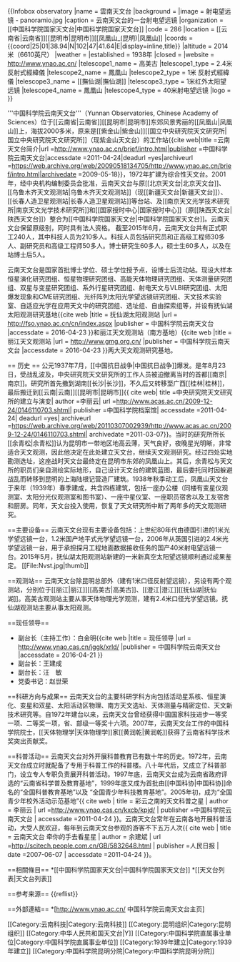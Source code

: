 {{Infobox observatory
|name  = 雲南天文台
|background  = 
|image  = 射电望远镜 - panoramio.jpg
|caption = 云南天文台的一台射电望远镜
|organization = [[中国科学院国家天文台|中国科学院国家天文台]]
|code = 286
|location = [[云南省|云南省]][[昆明市|昆明市]][[凤凰山_(昆明)|凤凰山]]
|coords = {{coord|25|01|38.94|N|102|47|41.64|E|display=inline,title}}
|altitude = 2014米（6610英尺）
|weather = 
|established = 1938年
|closed = 
|website  = http://www.ynao.ac.cn/
|telescope1_name = 高美古
|telescope1_type = 2.4米反射式經緯儀
|telescope2_name = 鳳凰山 
|telescope2_type = 1米 反射式經緯儀
|telescope3_name = [[撫仙湖|撫仙湖]]
|telescope3_type = 1米红外太阳望远镜
|telescope4_name = 鳳凰山 
|telescope4_type = 40米射电望远镜
|logo        = 
}}

'''中国科学院云南天文台'''（Yunnan Observatories, Chinese Academy of Sciences）位于[[云南省|云南省]][[昆明市|昆明市]]东郊风景秀丽的[[凤凰山|凤凰山]]上，海拔2000多米，原来是[[紫金山|紫金山]][[国立中央研究院天文研究所|国立中央研究院天文研究所]]（现紫金山天文台）的工作站<ref name="ynaointro">{{cite web|title =云南天文台简介|url =http://www.ynao.ac.cn/brief/intro.html|publisher =中国科学院云南天文台|accessdate =2011-04-24|deadurl =yes|archiveurl =https://web.archive.org/web/20090518134705/http://www.ynao.ac.cn/brief/intro.html|archivedate =2009-05-18}}</ref>，1972年扩建为综合性天文台。2001年，经中央机构编制委员会批准，云南天文台与原[[北京天文台|北京天文台]]、[[乌鲁木齐天文观测站|乌鲁木齐天文观测站]]（现[[新疆天文台|新疆天文台]]）、[[长春人造卫星观测站|长春人造卫星观测站]]等台站、及[[南京天文光学技术研究所|南京天文光学技术研究所]]和[[国家授时中心|国家授时中心]]（原[[陕西天文台|陕西天文台]]）整合为[[中国科学院国家天文台|中国科学院国家天文台]]。云南天文台保留原级别，同时具有法人资格<ref name="ynaointro" />。 截至2015年6月，云南天文台共有正式职工240人，其中科技人员为210多人。科技人员包括研究员和正高级工程师30多人、副研究员和高级工程师50多人。博士研究生60多人，硕士生60多人，以及在站博士后5人。

云南天文台是国家首批博士学位、硕士学位授予点，设博士后流动站。现设大样本恒星演化研究团组、恒星物理研究团组、高能天体物理研究团组、天体测量研究团组、双星与变星研究团组、系外行星研究团组、射电天文与VLBI研究团组、太阳爆发现象和CME研究团组、光纤阵列太阳光学望远镜研究团组、天文技术实验室、自适应光学在应用天文中的研究团组、选址组、自由探索组等，并设有抚仙湖太阳观测研究基地<ref name="ynao_fso">{{cite web |title = 抚仙湖太阳观测站 |url = 
http://fso.ynao.ac.cn/cn/index.aspx |publisher = 中国科学院云南天文台 |accessdate = 2016-04-23 }}</ref>和丽江天文观测站（南方基地）<ref name="ynao_ljo">{{cite web |title = 丽江天文观测站 |url = 
http://www.gmg.org.cn/ |publisher = 中国科学院云南天文台 |accessdate = 2016-04-23 }}</ref>两大天文观测研究基地。

== 历史 ==
公元1937年7月，[[中国抗日战争|中国抗日战争]]爆发。是年8月23日，受战乱波及，中央研究院天文研究所的工作人员被迫撤离当时的首都[[南京|南京]]。研究所首先撤到湖南[[长沙|长沙]]，不久后又转移至广西[[桂林|桂林]]，最后搬迁到[[云南|云南]][[昆明市|昆明市]]<ref name="dochist">{{ cite web| title =中央研究院天文研究所的建立与演变| author =李丽云| url =http://www.acas.ac.cn/2009-12-24/0146110703.shtml| publisher =中国科学院档案馆| accessdate =2011-04-24| deadurl =yes| archiveurl =https://web.archive.org/web/20110307002939/http://www.acas.ac.cn/2009-12-24/0146110703.shtml| archivedate =2011-03-07}}</ref>。当时的研究所所长[[余青松|余青松]]认为昆明市一带地区地高云薄，天气良好，夜晚星光明晰，非常适合天文观测，因此他决定在此处建立天文台，继续天文观测研究。经过四处实地勘测选址，这座战时天文台最终定在昆明市东郊的凤凰山上。其后，余青松与天文所的职员们亲自测绘实际地形，自己设计天文台的建筑蓝图，最后委托同时因躲避战乱而转移到昆明的上海陆根记营造厂建筑<ref name="dochist"/>。1938年秋季动工后，凤凰山天文台于来年（1939年）春季建成，共含四栋建筑，包括一座办公楼（同楼有变星仪观测室、太阳分光仪观测室和图书室）、一座中星仪室、一座职员宿舍以及工友宿舍和厨房。同年，天文台投入使用，恢复了天文研究所中断了两年多的天文观测研究。

==主要设备==
云南天文台现有主要设备包括：上世纪80年代由德国引进的1米光学望远镜一台，1.2米国产地平式光学望远镜一台，2006年从英国引进的2.4米光学望远镜一台，用于承担探月工程地面数据接收任务的国产40米射电望远镜一台。2015年5月，抚仙湖太阳观测站新建的一米新真空太阳望远镜顺利通过成果鉴定。
[[File:Nvst.jpg|thumb]]

==观测站==
云南天文台除昆明总部外（建有1米口径反射望远镜），另设有两个观测站，分别位于[[丽江|丽江]][[高美古|高美古]]、[[澄江|澄江]][[抚仙湖|抚仙湖]]。高美古观测站主要从事天体物理光学观测，建有2.4米口径光学望远镜。抚仙湖观测站主要从事太阳观测。

==现任领导==
* 副台长（主持工作）：白金明<ref name="leaders">{{cite web |title = 现任领导 |url = 
http://www.ynao.cas.cn/jggk/xrld/ |publisher = 中国科学院云南天文台 |accessdate = 2016-04-21 }}</ref>
* 副台长：王建成
* 副台长：汪　敏
* 党委书记：赵世荣

==科研方向与成果==
云南天文台的主要科研学科方向包括活动星系核、恒星演化、变星和双星、太阳活动区物理、南方天文选址、天体测量与精密定位、天文新技术研究等。自1972年建台以来，云南天文台曾经获得中国国家科技进步一等奖一项、二等奖一项，省、部级一等奖十六项。2007年，云南天文台工作的中国科学院院士，[[天体物理学|天体物理学]]家[[黄润乾|黄润乾]]获得了云南省科学技术奖突出贡献奖<ref name="ynaointro"/>。

==科普活动==
云南天文台对外开展科普教育已有数十年的历史。1972年，云南天文台成立时就配备了专用于科普工作的科普楼。八十年代后，又成立了科普部门，设立专人专职负责展开科普活动。1997年底，云南天文台成为云南省政府评选的“云南省科学普及教育基地”，1999年底又成为首批由[[中国科协|中国科协]]命名的“全国科普教育基地”以及 “全国青少年科技教育基地”。2005年初，成为“全国青少年校外活动示范基地”<ref name="ynaokp">{{ cite web | title = 彩云之南的天文科普之星 | author = 李丽云 | url =http://www.ynao.cas.cn/kxcb/kpjd/ | publisher =中国科学院云南天文台 | accessdate =2011-04-24 }}</ref>。云南天文台常年在云南各地开展科普活动，大受人民欢迎，每年到云南天文台参观的游客不下五万人次<ref name="rmrb">{{ cite web | title = 云南天文台 牵你的手去看星星 | author = 余建斌 | url =http://scitech.people.com.cn/GB/5832648.html
 | publisher =人民日报 | date =2007-06-07 | accessdate =2011-04-24 }}</ref>。

==相關條目==
*[[中国科学院国家天文台|中国科学院国家天文台]]
*[[天文台列表|天文台列表]]

==参考来源==
{{reflist}}

==外部連結==
*[http://www.ynao.ac.cn/ 中国科学院云南天文台主页]

[[Category:云南科技|Category:云南科技]]
[[Category:昆明组织|Category:昆明组织]]
[[Category:中华人民共和国天文台|Y]]
[[Category:中国科学院直属事业单位|Category:中国科学院直属事业单位]]
[[Category:1939年建立|Category:1939年建立]]
[[Category:中国科学院昆明分院|Category:中国科学院昆明分院]]